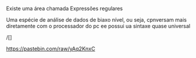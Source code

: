 Existe uma área chamada Expressões regulares

Uma espécie de análise de dados de biaxo nível, ou seja, cpnversam mais diretamente com o processador do pc ee possui ua sintaxe quase universal

/[]

https://pastebin.com/raw/yAq2KnxC